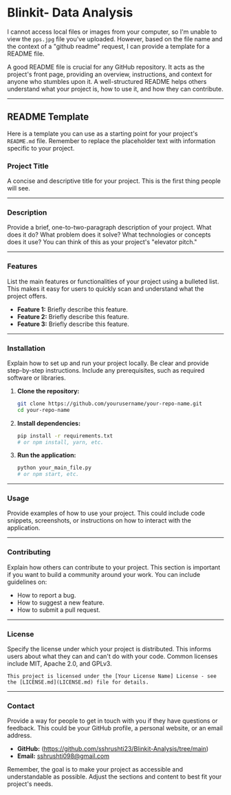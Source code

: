 # Blinkit- Data Analysis


I cannot access local files or images from your computer, so I'm unable to view the `pps.jpg` file you've uploaded. However, based on the file name and the context of a "github readme" request, I can provide a template for a README file.

A good README file is crucial for any GitHub repository. It acts as the project's front page, providing an overview, instructions, and context for anyone who stumbles upon it. A well-structured README helps others understand what your project is, how to use it, and how they can contribute.

-----

## README Template

Here is a template you can use as a starting point for your project's `README.md` file. Remember to replace the placeholder text with information specific to your project.

### Project Title

A concise and descriptive title for your project. This is the first thing people will see.

-----

### Description

Provide a brief, one-to-two-paragraph description of your project. What does it do? What problem does it solve? What technologies or concepts does it use? You can think of this as your project's "elevator pitch."

-----

### Features

List the main features or functionalities of your project using a bulleted list. This makes it easy for users to quickly scan and understand what the project offers.

  * **Feature 1:** Briefly describe this feature.
  * **Feature 2:** Briefly describe this feature.
  * **Feature 3:** Briefly describe this feature.

-----

### Installation

Explain how to set up and run your project locally. Be clear and provide step-by-step instructions. Include any prerequisites, such as required software or libraries.

1.  **Clone the repository:**
    ```bash
    git clone https://github.com/yourusername/your-repo-name.git
    cd your-repo-name
    ```
2.  **Install dependencies:**
    ```bash
    pip install -r requirements.txt
    # or npm install, yarn, etc.
    ```
3.  **Run the application:**
    ```bash
    python your_main_file.py
    # or npm start, etc.
    ```

-----

### Usage

Provide examples of how to use your project. This could include code snippets, screenshots, or instructions on how to interact with the application.

-----

### Contributing

Explain how others can contribute to your project. This section is important if you want to build a community around your work. You can include guidelines on:

  * How to report a bug.
  * How to suggest a new feature.
  * How to submit a pull request.

-----

### License

Specify the license under which your project is distributed. This informs users about what they can and can't do with your code. Common licenses include MIT, Apache 2.0, and GPLv3.

```
This project is licensed under the [Your License Name] License - see the [LICENSE.md](LICENSE.md) file for details.
```

-----

### Contact

Provide a way for people to get in touch with you if they have questions or feedback. This could be your GitHub profile, a personal website, or an email address.

  * **GitHub:** (https://github.com/sshrushti23/Blinkit-Analysis/tree/main)
  * **Email:** sshrushti098@gmail.com

Remember, the goal is to make your project as accessible and understandable as possible. Adjust the sections and content to best fit your project's needs.
